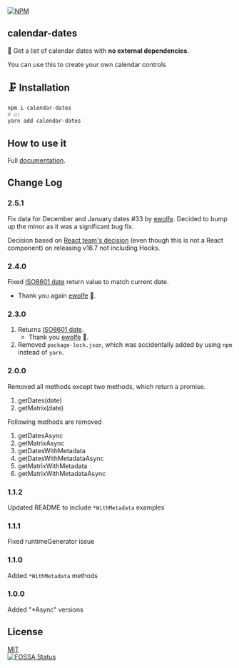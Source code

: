 [![NPM](https://nodei.co/npm/calendar-dates.png?downloads=true&downloadRank=true&stars=true)](https://nodei.co/npm/calendar-dates/)

## calendar-dates

📆 Get a list of calendar dates with **no external dependencies**.

You can use this to create your own calendar controls

## 🗜️ Installation

```bash
npm i calendar-dates
# or
yarn add calendar-dates
```

## How to use it

Full [documentation](https://dance2die.github.io/calendar-dates/).

## Change Log

### 2.5.1
Fix data for December and January dates #33 by [ewolfe](https://github.com/ewolfe).
Decided to bump up the minor as it was a significant bug fix.

Decision based on [React team's decision](https://reactjs.org/blog/2018/12/19/react-v-16-7.html#why-is-this-bugfix-a-minor-instead-of-a-patch) (even though this is not a React component) on releasing v16.7 not including Hooks.

### 2.4.0  
Fixed [ISO8601 date](https://github.com/dance2die/calendar-dates/pull/21) return value to match current date.  
* Thank you again [ewolfe](https://github.com/ewolfe) 👊.

### 2.3.0
1. Returns [ISO8601 date](https://github.com/dance2die/calendar-dates/pull/19).  
    * Thank you [ewolfe](https://github.com/ewolfe) 🙌.
1. Removed `package-lock.json`, which was accidentally added by using `npm` instead of `yarn`.

### 2.0.0
Removed all methods except two methods, which return a promise.

1.  getDates(date)
1.  getMatrix(date)

Following methods are removed

1.  getDatesAsync
1.  getMatrixAsync
1.  getDatesWithMetadata
1.  getDatesWithMetadataAsync
1.  getMatrixWithMetadata
1.  getMatrixWithMetadataAsync

### 1.1.2  
Updated README to include `*WithMetadata` examples

### 1.1.1  
Fixed runtimeGenerator issue

### 1.1.0  
Added `*WithMetadata` methods

### 1.0.0
Added "\*Async" versions

## License

[MIT](https://github.com/dance2die/calendar-dates/blob/master/LICENSE)  
[![FOSSA Status](https://app.fossa.io/api/projects/git%2Bgithub.com%2Fdance2die%2Fcalendar-dates.svg?type=large)](https://app.fossa.io/projects/git%2Bgithub.com%2Fdance2die%2Fcalendar-dates?ref=badge_large)
